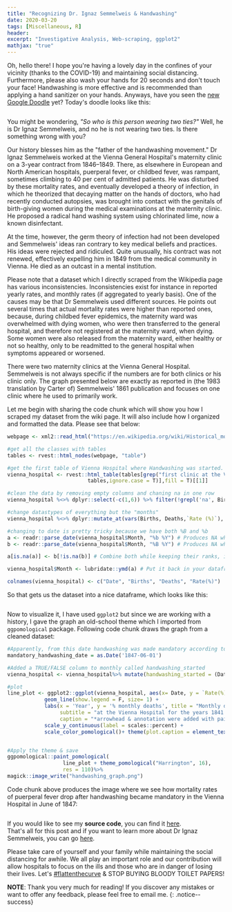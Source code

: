 ```yaml
---
title: "Recognizing Dr. Ignaz Semmelweis & Handwashing"
date: 2020-03-20
tags: [Miscellaneous, R]
header:
excerpt: "Investigative Analysis, Web-scraping, ggplot2"
mathjax: "true"
---
```

Oh, hello there! I hope you're having a lovely day in the confines of your vicinity (thanks to the COVID-19) and maintaining social distancing. Furthermore, please also wash your hands for 20 seconds and don't touch your face! Handwashing is more effective and is recommended than applying a hand sanitizer on your hands. Anyways, have you seen the [new Google Doodle](https://www.google.com/doodles/recognizing-ignaz-semmelweis-and-handwashing) yet? Today's doodle looks like this:     

<p align="center"> 
   <img src="{{ site.url }}{{ site.baseurl }}/images/handwashing/doodle.png" alt="">
</p>

You might be wondering, *"So who is this person wearing two ties?"* Well, he is Dr Ignaz Semmelweis, and no he is not wearing two ties. Is there something wrong with you?    
   
Our history blesses him as the "father of the handwashing movement." Dr Ignaz Semmelweis worked at the Vienna General Hospital's maternity clinic on a 3-year contract from 1846–1849. There, as elsewhere in European and North American hospitals, puerperal fever, or childbed fever, was rampant, sometimes climbing to 40 per cent of admitted patients. He was disturbed by these mortality rates, and eventually developed a theory of infection, in which he theorized that decaying matter on the hands of doctors, who had recently conducted autopsies, was brought into contact with the genitals of birth-giving women during the medical examinations at the maternity clinic. He proposed a radical hand washing system using chlorinated lime, now a known disinfectant.     

At the time, however, the germ theory of infection had not been developed and Semmelweis' ideas ran contrary to key medical beliefs and practices. His ideas were rejected and ridiculed. Quite unusually, his contract was not renewed, effectively expelling him in 1849 from the medical community in Vienna. He died as an outcast in a mental institution.    

Please note that a dataset which I directly scraped from the Wikipedia page has various inconsistencies. Inconsistencies exist for instance in reported yearly rates, and monthly rates (if aggregated to yearly basis). One of the causes may be that Dr Semmelweis used different sources. He points out several times that actual mortality rates were higher than reported ones, because, during childbed fever epidemics, the maternity ward was overwhelmed with dying women, who were then transferred to the general hospital, and therefore not registered at the maternity ward, when dying. Some women were also released from the maternity ward, either healthy or not so healthy, only to be readmitted to the general hospital when symptoms appeared or worsened.    

There were two maternity clinics at the Vienna General Hospital. Semmelweis is not always specific if the numbers are for both clinics or his clinic only. The graph presented below are exactly as reported in (the 1983 translation by Carter of) Semmelweis' 1861 publication and focuses on one clinic where he used to primarily work.

Let me begin with sharing the code chunk which will show you how I scraped my dataset from the wiki page. It will also include how I organized and formatted the data. Please see that below:

````r
webpage <- xml2::read_html("https://en.wikipedia.org/wiki/Historical_mortality_rates_of_puerperal_fever#Monthly_mortality_rates_for_birthgiving_women_1841%E2%80%931849")

#get all the classes with tables
tables <- rvest::html_nodes(webpage, "table")

#get the first table of Vienna Hospital where Handwashing was started. This  table is from the Dr. Semmelweis's primary clinic
vienna_hospital <- rvest::html_table(tables[grep("first clinic at the Vienna General Hospital 1841–1849",
                          tables,ignore.case = T)],fill = T)[[1]]

#clean the data by removing empty columns and chaning na in one row
vienna_hospital %<>% dplyr::select(-c(1,6)) %>% filter(!grepl('na', Births))

#change datastypes of everything but the "months"
vienna_hospital %<>% dplyr::mutate_at(vars(Births, Deaths,`Rate (%)`), dplyr::funs(as.numeric))

#changing to date is pretty tricky because we have both %B and %b
a <- readr::parse_date(vienna_hospital$Month, "%b %Y") # Produces NA when format is not "%B %Y"
b <- readr::parse_date(vienna_hospital$Month, "%B %Y") # Produces NA when format is not "%d.%m.%Y"

a[is.na(a)] <- b[!is.na(b)] # Combine both while keeping their ranks, ignore the warning

vienna_hospital$Month <- lubridate::ymd(a) # Put it back in your dataframe

colnames(vienna_hospital) <- c("Date", "Births", "Deaths", "Rate(%)")
`````

So that gets us the dataset into a nice dataframe, which looks like this:

<p align="center"> 
   <img src="{{ site.url }}{{ site.baseurl }}/images/handwashing/dataset_snippet.png" alt="">
</p>

Now to visualize it, I have used `ggplot2` but since we are working with a history, I gave the graph an old-school theme which I imported from `ggpomological` package. Following code chunk draws the graph from a cleaned dataset:

````r
#Apparently, from this date handwashing was made mandatory according to the Wikipedia Page
mandatory_handwashing_date = as.Date('1847-06-01')

#Added a TRUE/FALSE column to monthly called handwashing_started
vienna_hospital <- vienna_hospital%>% mutate(handwashing_started = (Date >= mandatory_handwashing_date))

#plot
line_plot <- ggplot2::ggplot(vienna_hospital, aes(x= Date, y = `Rate(%)`/100, color = handwashing_started))+
            geom_line(show.legend = F, size= 1) +
            labs(x = 'Year', y = '% monthly deaths', title = "Monthly deaths following the mandatory handwashing",
                 subtitle = "at the Vienna Hospital for the years 1841 to 1849",
                 caption = "*arrowhead & annotation were added with paint") +
            scale_y_continuous(label = scales::percent) +
            scale_color_pomological()+ theme(plot.caption = element_text(size=8, face="italic", color="lightpink2"))


#Apply the theme & save
ggpomological::paint_pomological(
                  line_plot + theme_pomological("Harrington", 16),
                  res = 110)%>% 
magick::image_write("handwashing_graph.png")

`````
Code chunk above produces the image where we see how mortality rates of puerperal fever drop after handwashing became mandatory in the Vienna Hospital in June of 1847:
 
 <p align="center"> 
   <img src="{{ site.url }}{{ site.baseurl }}/images/handwashing/handwashing_graph.png" alt="">
</p>

If you would like to see my **source code**, you can find it [here](https://github.com/opendatasurgeon/HandwashingAnalysis_r).        
That's all for this post and if you want to learn more about Dr Ignaz Semmelweis, you can go [here](https://en.wikipedia.org/wiki/Historical_mortality_rates_of_puerperal_fever#Monthly_mortality_rates_for_birthgiving_women_1841%E2%80%931849).    

Please take care of yourself and your family while maintaining the social distancing for awhile. We all play an important role and our contribution will allow hospitals to focus on the ills and those who are in danger of losing their lives. Let's [#flattenthecurve](https://twitter.com/hashtag/flattenthecurve?ref_src=twsrc%5Egoogle%7Ctwcamp%5Eserp%7Ctwgr%5Ehashtag) & STOP BUYING BLOODY TOILET PAPERS!

**NOTE**: Thank you very much for reading! If you discover any mistakes or want to offer any feedback, please feel free to email me.
{: .notice--success}

